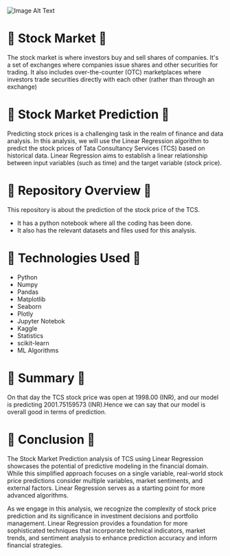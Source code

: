 ![Image Alt Text](https://github.com/GayasuddinMohd/CodeClause_Stock_Market_Prediction/blob/main/1082094-top-wallstreet-wallpaper-2816x1880-macbook.jpg?raw=true)

# 🌼  Stock Market  🌼
The stock market is where investors buy and sell shares of companies. It's a set of exchanges where companies issue shares and other securities for trading. It also includes over-the-counter (OTC) marketplaces where investors trade securities directly with each other (rather than through an exchange)

# 🌼  Stock Market Prediction  🌼
Predicting stock prices is a challenging task in the realm of finance and data analysis. In this analysis, we will use the Linear Regression algorithm to predict the stock prices of Tata Consultancy Services (TCS) based on historical data. Linear Regression aims to establish a linear relationship between input variables (such as time) and the target variable (stock price).

# 🌼  Repository Overview  🌼
This repository is about the prediction of the stock price of the TCS.
   - It has a python notebook where all the coding has been done.
   - It also has the relevant datasets and files used for this analysis.

# 🌼  Technologies Used  🌼
* Python
* Numpy
* Pandas
* Matplotlib
* Seaborn
* Plotly
* Jupyter Notebok
* Kaggle
* Statistics
* scikit-learn
* ML Algorithms

 # 🌼  Summary  🌼
 On that day the TCS stock price was open at 1998.00 (INR), and our model is predicting 2001.75159573 (INR).Hence we can say that our model is overall good in terms of prediction.

# 🌼  Conclusion  🌼
The Stock Market Prediction analysis of TCS using Linear Regression showcases the potential of predictive modeling in the financial domain. While this simplified approach focuses on a single variable, real-world stock price predictions consider multiple variables, market sentiments, and external factors. Linear Regression serves as a starting point for more advanced algorithms.

As we engage in this analysis, we recognize the complexity of stock price prediction and its significance in investment decisions and portfolio management. Linear Regression provides a foundation for more sophisticated techniques that incorporate technical indicators, market trends, and sentiment analysis to enhance prediction accuracy and inform financial strategies.
 
